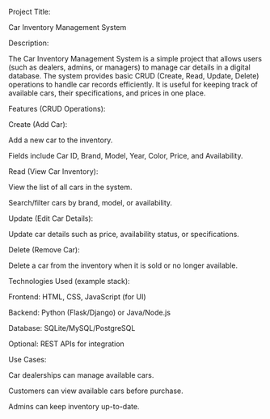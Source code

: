 Project Title:

Car Inventory Management System

Description:

The Car Inventory Management System is a simple project that allows users (such as dealers, admins, or managers) to manage car details in a digital database. The system provides basic CRUD (Create, Read, Update, Delete) operations to handle car records efficiently. It is useful for keeping track of available cars, their specifications, and prices in one place.

Features (CRUD Operations):

Create (Add Car):

Add a new car to the inventory.

Fields include Car ID, Brand, Model, Year, Color, Price, and Availability.

Read (View Car Inventory):

View the list of all cars in the system.

Search/filter cars by brand, model, or availability.

Update (Edit Car Details):

Update car details such as price, availability status, or specifications.

Delete (Remove Car):

Delete a car from the inventory when it is sold or no longer available.

Technologies Used (example stack):

Frontend: HTML, CSS, JavaScript (for UI)

Backend: Python (Flask/Django) or Java/Node.js

Database: SQLite/MySQL/PostgreSQL

Optional: REST APIs for integration

Use Cases:

Car dealerships can manage available cars.

Customers can view available cars before purchase.

Admins can keep inventory up-to-date.
